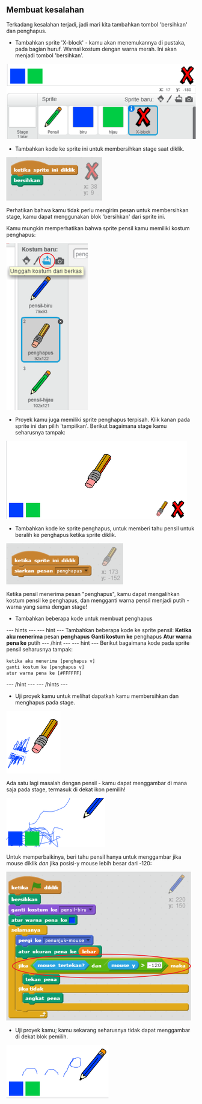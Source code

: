 ## Membuat kesalahan

Terkadang kesalahan terjadi, jadi mari kita tambahkan tombol 'bersihkan' dan penghapus.

+ Tambahkan sprite 'X-block' - kamu akan menemukannya di pustaka, pada bagian huruf. Warnai kostum dengan warna merah. Ini akan menjadi tombol 'bersihkan'.

![tangkapan layar](images/paint-x.png)

+ Tambahkan kode ke sprite ini untuk membersihkan stage saat diklik.

![Bersihkan stage](images/clear-stage.png)

Perhatikan bahwa kamu tidak perlu mengirim pesan untuk membersihkan stage, kamu dapat menggunakan blok 'bersihkan' dari sprite ini.

Kamu mungkin memperhatikan bahwa sprite pensil kamu memiliki kostum penghapus:

![tangkapan layar](images/paint-eraser-costume.png)

+ Proyek kamu juga memiliki sprite penghapus terpisah. Klik kanan pada sprite ini dan pilih 'tampilkan'. Berikut bagaimana stage kamu seharusnya tampak:

![tangkapan layar](images/paint-eraser-stage.png)

+ Tambahkan kode ke sprite penghapus, untuk memberi tahu pensil untuk beralih ke penghapus ketika sprite diklik.

![Siarkan penghapus](images/broadcast-eraser.png)

Ketika pensil menerima pesan "penghapus", kamu dapat mengalihkan kostum pensil ke penghapus, dan mengganti warna pensil menjadi putih - warna yang sama dengan stage!

+ Tambahkan beberapa kode untuk membuat penghapus

--- hints --- --- hint --- Tambahkan beberapa kode ke sprite pensil: **Ketika aku menerima** pesan **penghapus** **Ganti kostum ke** penghapus **Atur warna pena ke** putih --- /hint --- --- hint --- Berikut bagaimana kode pada sprite pensil seharusnya tampak:

```blocks
ketika aku menerima [penghapus v]
ganti kostum ke [penghapus v]
atur warna pena ke [#FFFFFF]
```

--- /hint --- --- /hints ---

+ Uji proyek kamu untuk melihat dapatkah kamu membersihkan dan menghapus pada stage.

![tangkapan layar](images/paint-erase-test.png)

Ada satu lagi masalah dengan pensil - kamu dapat menggambar di mana saja pada stage, termasuk di dekat ikon pemilih!

![tangkapan layar](images/paint-draw-problem.png)

Untuk memperbaikinya, beri tahu pensil hanya untuk menggambar jika mouse diklik *dan* jika posisi-y mouse lebih besar dari -120:

![tangkapan layar](images/pencil-gt-code.png)

+ Uji proyek kamu; kamu sekarang seharusnya tidak dapat menggambar di dekat blok pemilih.

![tangkapan layar](images/paint-fixed.png)